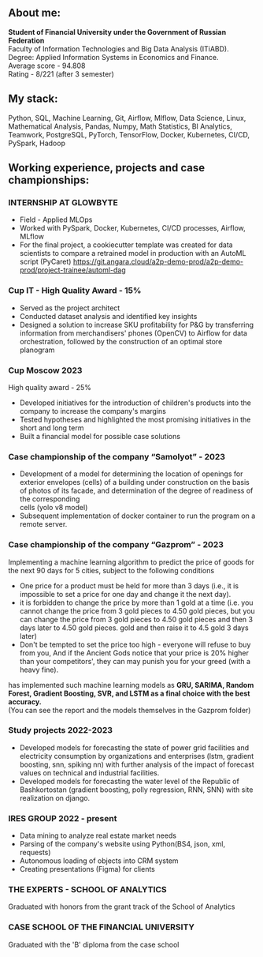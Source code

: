 ## About me:

**Student of Financial University under the Government of Russian Federation**  
Faculty of Information Technologies and Big Data Analysis (ITiABD).     
Degree: Applied Information Systems in Economics and Finance.  
Average score - 94.808  
Rating - 8/221 (after 3 semester)

## My stack:

Python, SQL, Machine Learning, Git, Airflow, Mlflow, Data Science, Linux, Mathematical Analysis,
Pandas, Numpy, Math Statistics, BI Analytics, Teamwork, PostgreSQL, PyTorch, TensorFlow, Docker, Kubernetes, CI/CD, PySpark, Hadoop

## Working experience, projects and case championships:

### INTERNSHIP AT GLOWBYTE
- Field - Applied MLOps
- Worked with PySpark, Docker, Kubernetes, CI/CD processes, Airflow, MLflow
- For the final project, a cookiecutter template was created for data scientists to compare a retrained model in production with an AutoML script (PyCaret)
https://git.angara.cloud/a2p-demo-prod/a2p-demo-prod/project-trainee/automl-dag

### Cup IT - High Quality Award - 15%
- Served as the project architect
- Conducted dataset analysis and identified key insights
- Designed a solution to increase SKU profitability for P&G by transferring information from merchandisers' phones (OpenCV) to Airflow for data orchestration, followed by the construction of an optimal store planogram

### Cup Moscow 2023

High quality award - 25%

- Developed initiatives for the introduction of children's products into the company to increase the company's margins
- Tested hypotheses and highlighted the most promising initiatives in the short and long term
- Built a financial model for possible case solutions

### Case championship of the company “Samolyot” - 2023

- Development of a model for determining the location of openings for exterior envelopes (cells)
  of a building under construction on the basis of photos of its facade, and determination of the degree of readiness of
  the corresponding   
  cells (yolo v8 model)
- Subsequent implementation of docker container to run the program on a remote server.

### Case championship of the company “Gazprom” - 2023

Implementing a machine learning algorithm to predict the price of goods for the next 90 days for 5 cities, subject to
the following conditions

- One price for a product must be held for more than 3 days (i.e., it is impossible to
  set a price for one day and change it the next day).
- it is forbidden to change the price by more than 1 gold at a time (i.e. you cannot
  change the price from 3 gold pieces to 4.50 gold pieces, but you can change the price from 3 gold pieces to 4.50 gold
  pieces and then 3 days later to 4.50 gold pieces.
  gold and then raise it to 4.5 gold 3 days later)
- Don't be tempted to set the price too high - everyone will refuse to buy from you,
  And if the Ancient Gods notice that your price is 20% higher than your competitors', they can
  may punish you for your greed (with a heavy fine).

has implemented such machine learning models as **GRU, SARIMA, Random Forest, Gradient Boosting, SVR, and LSTM as a final
choice with the best accuracy.**   
(You can see the report and the models themselves in the Gazprom folder)

### Study projects 2022-2023

- Developed models for forecasting the state of power grid facilities and
  electricity consumption by organizations and enterprises (lstm, gradient
  boosting, snn, spiking nn) with further analysis of the impact of forecast
  values on technical and industrial facilities.
- Developed models for forecasting the water level of the Republic of
  Bashkortostan (gradient boosting, polly regression, RNN, SNN) with site
  realization on django.

### IRES GROUP 2022 - present

- Data mining to analyze real estate market needs
- Parsing of the company's website using Python(BS4, json, xml, requests)
- Autonomous loading of objects into CRM system
- Creating presentations (Figma) for clients

### THE EXPERTS - SCHOOL OF ANALYTICS
Graduated with honors from the grant track of the School of Analytics

### CASE SCHOOL OF THE FINANCIAL UNIVERSITY
Graduated with the 'B' diploma from the case school

